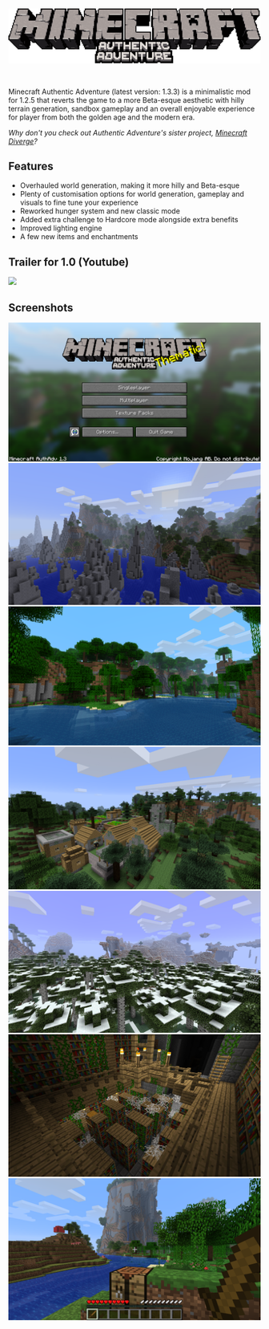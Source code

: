<br>
<p align="center">
    <img src="authadv-logo.png">
</p>
<br>

Minecraft Authentic Adventure (latest version: 1.3.3) is a minimalistic mod for 1.2.5 that reverts the game to a more Beta-esque aesthetic with hilly terrain generation, sandbox gameplay and an overall enjoyable experience for player from both the golden age and the modern era.

*Why don't you check out Authentic Adventure's sister project, [Minecraft Diverge](https://github.com/BlueStaggo/MCDiverge)?*

## Features
- Overhauled world generation, making it more hilly and Beta-esque
- Plenty of customisation options for world generation, gameplay and visuals to fine tune your experience
- Reworked hunger system and new classic mode
- Added extra challenge to Hardcore mode alongside extra benefits
- Improved lighting engine
- A few new items and enchantments

## Trailer for 1.0 (Youtube)
[![](https://img.youtube.com/vi/xrIBDVWmcqs/0.jpg)](https://youtu.be/xrIBDVWmcqs)

## Screenshots
![](<img/Screenshot 2024-05-22 203352.png>)
![](img/2024-05-28_12.06.47.png)
![](img/2024-05-21_17.19.42.png)
![](img/2024-05-23_18.12.03.png)
![](img/2024-05-28_12.03.15.png)
![](img/2023-06-30_20.37.32.png)
![](img/2024-05-28_12.11.06.png)
